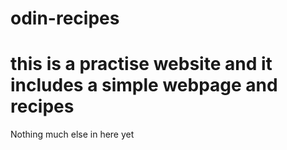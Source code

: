 # odin-recipes
# this is a practise website and it includes a simple webpage and recipes
Nothing much else in here yet
